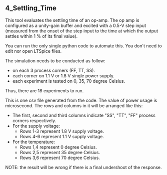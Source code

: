 ## 4_Settling_Time

This tool evaluates the settling time of an op-amp. The op amp is configured as a unity-gain buffer and excited with a 0.5-V step input (measured from the onset of the step input to the time at which the output settles within 1 \% of its final value).

You can run the only single python code to automate this. You don't need to edit nor open LTSpice files.

The simulation needs to be conducted as follow:
- on each 3 process corners (FF, TT, SS).
- each corner on 1.1 V or 1.8 V single power supply.
- each experiment is tested on 0, 35, 70 degree Celsius.

Thus, there are 18 experiments to run.

This is one csv file generated from the code. The value of power usage is microsecond. The rows and columns in it will be arranged like this:

- The first, second and third columns indicate "SS", "TT", "FF" process corners respectively.
- For the supply voltage:
    - Rows 1-3 represent 1.8 V supply voltage.
    - Rows 4-6 represent 1.1 V supply voltage.
- For the temperature:
    - Rows 1,4 represent 0 degree Celsius.
    - Rows 2,5 represent 35 degree Celsius.
    - Rows 3,6 represent 70 degree Celsius.

NOTE: the result will be wrong if there is a final undershoot of the response.